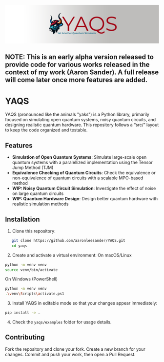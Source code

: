![Banner](images/banner.png)
## NOTE: This is an early alpha version released to provide code for various works released in the context of my work (Aaron Sander). A full release will come later once more features are added.

# YAQS
YAQS (pronounced like the animals "yaks") is a Python library, primarily focused on simulating open quantum systems, noisy quantum circuits, and designing realistic quantum hardware.
This repository follows a “src/” layout to keep the code organized and testable.

## Features
- **Simulation of Open Quantum Systems**: Simulate large-scale open quantum systems with a paralellized implementation using the Tensor Jump Method (TJM)
- **Equivalence Checking of Quantum Circuits**: Check the equivalence or non-equivalence of quantum circuits with a scalable MPO-based method
- **WIP: Noisy Quantum Circuit Simulation**: Investigate the effect of noise on large quantum circuits
- **WIP: Quantum Hardware Design**: Design better quantum hardware with realistic simulation methods

## Installation

1. Clone this repository:
```bash
   git clone https://github.com/aaronleesander/YAQS.git
   cd yaqs
```

2. Create and activate a virtual environment:
On macOS/Linux
```bash
python -m venv venv
source venv/bin/activate
```
On Windows (PowerShell)
```bash
python -m venv venv
.\venv\Scripts\activate.ps1
```

3. Install YAQS in editable mode so that your changes appear immediately:
```bash
pip install -e .
```

4. Check the ```yaqs/examples``` folder for usage details.

## Contributing
Fork the repository and clone your fork.
Create a new branch for your changes.
Commit and push your work, then open a Pull Request.